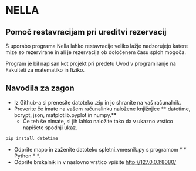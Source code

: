 # NELLA
## Pomoč restavracijam pri ureditvi rezervacij
S uporabo programa Nella lahko restavracije veliko lažje nadzorujejo katere mize so rezervirane in ali je rezervacija ob določenem času sploh mogoča.

Program je bil napisan kot projekt pri predetu Uvod v programiranje na Fakulteti za matematiko in fiziko.

## Navodila za zagon

* Iz Github-a si prenesite datoteko .zip in jo shranite na vaš računalnik.
* Preverite če imate na vašem računalinku naložene knjižnjice ** datetime, bcrypt, json, matplotlib.pyplot in numpy.**
    * Če teh še nimate, si jih lahko naložite tako da v ukazno vrstico napišete spodnji ukaz.
```sh
pip install datetime
```
* Odprite mapo in zaženite datoteko spletni_vmesnik.py s programom * * Python * *.
* Odprite brskalnik in v naslovno vrstico vpišite http://127.0.0.1:8080/

